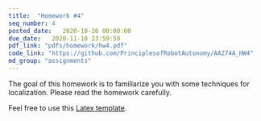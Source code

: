 ```yaml
---
title:  "Homework #4"
seq_number: 4
posted_date:   2020-10-20 00:00:00
due_date:   2020-11-10 23:59:59
pdf_link: "pdfs/homework/hw4.pdf"
code_link: "https://github.com/PrinciplesofRobotAutonomy/AA274A_HW4"
md_group: "assignments"
---
```


The goal of this homework is to familiarize you with some techniques for localization. Please read the homework carefully.

Feel free to use this [Latex template](pdfs/homework/hw.tex).
